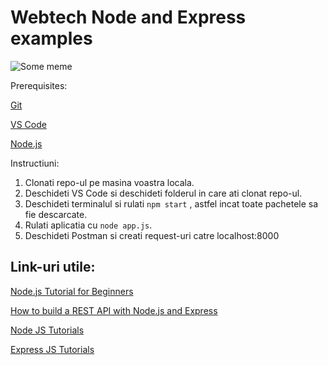 # Webtech Node and Express examples

![Some meme](https://i.imgur.com/kyBs9Zn.png)

Prerequisites:

[Git](https://git-scm.com/downloads)

[VS Code](https://code.visualstudio.com/)

[Node.js](https://nodejs.org/en/)

Instructiuni:
1. Clonati repo-ul pe masina voastra locala.
2. Deschideti VS Code si deschideti folderul in care ati clonat repo-ul.
3. Deschideti terminalul si rulati ```npm start``` , astfel incat toate pachetele sa fie descarcate.
4. Rulati aplicatia cu ```node app.js```.
5. Deschideti Postman si creati request-uri catre localhost:8000

## Link-uri utile:
[Node.js Tutorial for Beginners](https://www.youtube.com/watch?v=TlB_eWDSMt4)

[How to build a REST API with Node.js and Express](https://www.youtube.com/watch?v=pKd0Rpw7O48)

[Node JS Tutorials](https://www.tutorialspoint.com/nodejs/index.htm)

[Express JS Tutorials](https://www.tutorialspoint.com/expressjs/index.htm)


